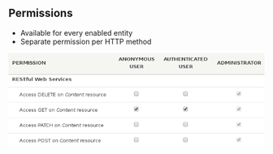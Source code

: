 ##  Permissions

  <ul>
    <li>Available for every enabled entity</li>
    <li>Separate permission per HTTP method</li>
  </ul>
  <p><img src="permissions.png" /></p>
